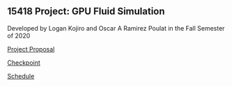 ## 15418 Project: GPU Fluid Simulation

Developed by Logan Kojiro and Oscar A Ramirez Poulat in the Fall Semester of 2020

<a href="proposal"> Project Proposal </a>

<a href="checkpoint"> Checkpoint </a>

<a href="schedule"> Schedule </a>
